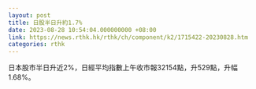 ```yaml
---
layout: post
title: 日股半日升約1.7%
date: 2023-08-28 10:54:04.000000000 +08:00
link: https://news.rthk.hk/rthk/ch/component/k2/1715422-20230828.htm
categories: rthk
---
```


日本股市半日升近2%，日經平均指數上午收市報32154點，升529點，升幅1.68%。
